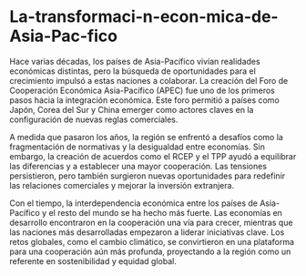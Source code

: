 # La-transformaci-n-econ-mica-de-Asia-Pac-fico
Hace varias décadas, los países de Asia-Pacífico vivían realidades económicas distintas, pero la búsqueda de oportunidades para el crecimiento impulsó a estas naciones a colaborar. La creación del Foro de Cooperación Económica Asia-Pacífico (APEC) fue uno de los primeros pasos hacia la integración económica. Este foro permitió a países como Japón, Corea del Sur y China emerger como actores claves en la configuración de nuevas reglas comerciales.

A medida que pasaron los años, la región se enfrentó a desafíos como la fragmentación de normativas y la desigualdad entre economías. Sin embargo, la creación de acuerdos como el RCEP y el TPP ayudó a equilibrar las diferencias y a establecer una mayor cooperación. Las tensiones persistieron, pero también surgieron nuevas oportunidades para redefinir las relaciones comerciales y mejorar la inversión extranjera.

Con el tiempo, la interdependencia económica entre los países de Asia-Pacífico y el resto del mundo se ha hecho más fuerte. Las economías en desarrollo encontraron en la cooperación una vía para crecer, mientras que las naciones más desarrolladas empezaron a liderar iniciativas clave. Los retos globales, como el cambio climático, se convirtieron en una plataforma para una cooperación aún más profunda, proyectando a la región como un referente en sostenibilidad y equidad global.
